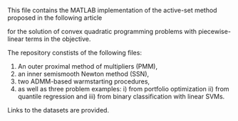 This file contains the MATLAB implementation of the active-set method proposed in the following article


for the solution of convex quadratic programming problems with piecewise-linear terms in the objective.

The repository constists of the following files:

  1) An outer proximal method of multipliers (PMM),
  2) an inner semismooth Newton method (SSN),
  3) two ADMM-based warmstarting procedures,
  4) as well as three problem examples:
      i) from portfolio optimization
      ii) from quantile regression and 
      iii) from binary classification with linear SVMs.

Links to the datasets are provided.
